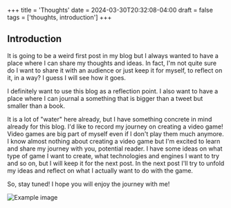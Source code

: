+++
title = 'Thoughts'
date = 2024-03-30T20:32:08-04:00
draft = false
tags = ['thoughts, introduction']
+++

## Introduction

It is going to be a weird first post in my blog but I always wanted to have a place where I can share my thoughts and ideas. In fact, I'm not quite sure do I want to share it with an audience or just keep it for myself, to reflect on it, in a way? I guess I will see how it goes.

I definitely want to use this blog as a reflection point. I also want to have a place where I can journal a something that is bigger than a tweet but smaller than a book.

It is a lot of "water" here already, but I have something concrete in mind already for this blog. I'd like to record my journey on creating a video game! Video games are big part of myself even if I don't play them much anymore. I know almost nothing about creating a video game but I'm excited to learn and share my journey with you, potential reader. I have some ideas on what type of game I want to create, what technologies and engines I want to try and so on, but I will keep it for the next post. In the next post I'll try to unfold my ideas and reflect on what I actually want to do with the game.

So, stay tuned! I hope you will enjoy the journey with me!

![Example image](/my-first-post/1.jpg.webp)
